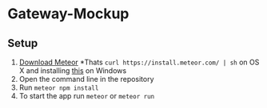 # Gateway-Mockup

## Setup
1. [Download Meteor](https://www.meteor.com/install)
*Thats `curl https://install.meteor.com/ | sh` on OS X and installing [this](https://install.meteor.com/windows) on Windows
2. Open the command line in the repository
3. Run `meteor npm install`
4. To start the app run `meteor` or `meteor run`
